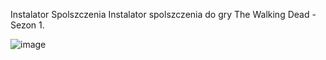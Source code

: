 Instalator Spolszczenia
Instalator spolszczenia do gry The Walking Dead - Sezon 1.  

![image](https://user-images.githubusercontent.com/101416707/160509903-b64119f4-561d-4af2-bf37-f6909a103591.png)
